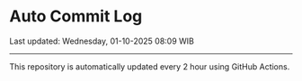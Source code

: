 # Auto Commit Log

Last updated: Wednesday, 01-10-2025 08:09 WIB

---

This repository is automatically updated every 2 hour using GitHub Actions.
